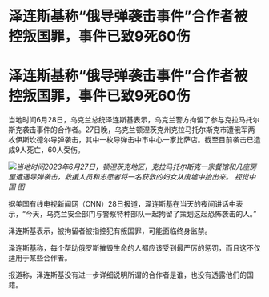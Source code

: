 # 泽连斯基称“俄导弹袭击事件”合作者被控叛国罪，事件已致9死60伤

# 泽连斯基称“俄导弹袭击事件”合作者被控叛国罪，事件已致9死60伤

当地时间6月28日，乌克兰总统泽连斯基表示，乌克兰警方拘留了参与克拉马托尔斯克袭击事件的合作者。27日晚，乌克兰顿涅茨克州克拉马托尔斯克市遭俄军两枚伊斯坎德尔导弹袭击，其中一枚导弹击中市中心一家比萨店。截至目前袭击已造成9人死亡，60人受伤。

![](https://inews.gtimg.com/newsapp_bt/0/15810220877/1000)_当地时间2023年6月27日，顿涅茨克地区，克拉马托尔斯克一家餐馆和几座房屋遭遇导弹袭击，救援人员和志愿者将一名获救的妇女从废墟中抬出来。
视觉中国 图_

据美国有线电视新闻网（CNN）28日报道，泽连斯基在当天的夜间讲话中表示，“今天，乌克兰安全部门与警察特种部队一起拘留了策划这起恐怖袭击的人。”

泽连斯基表示，被拘留者被指控犯有叛国罪，可能面临终身监禁。

泽连斯基称，每个帮助俄罗斯摧毁生命的人都应该受到最严厉的惩罚，而且这不仅适用于某些合作者。

报道称，泽连斯基没有进一步详细说明所谓的合作者是谁，也没有透露他们的国籍。


